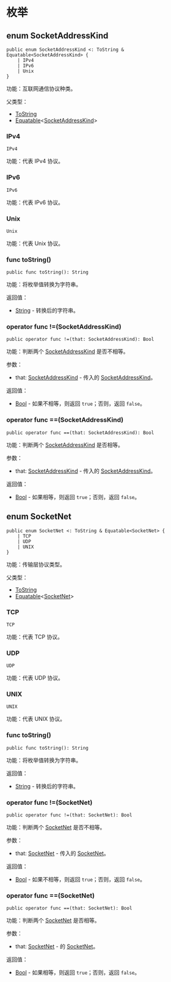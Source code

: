 # 枚举

## enum SocketAddressKind

```cangjie
public enum SocketAddressKind <: ToString & Equatable<SocketAddressKind> {
    | IPv4
    | IPv6
    | Unix
}
```

功能：互联网通信协议种类。

父类型：

- [ToString](../../core/core_package_api/core_package_interfaces.md#interface-tostring)
- [Equatable](../../core/core_package_api/core_package_interfaces.md#interface-equatablet)\<[SocketAddressKind](#enum-socketaddresskind)>

### IPv4

```cangjie
IPv4
```

功能：代表 IPv4 协议。

### IPv6

```cangjie
IPv6
```

功能：代表 IPv6 协议。

### Unix

```cangjie
Unix
```

功能：代表 Unix 协议。

### func toString()

```cangjie
public func toString(): String
```

功能：将枚举值转换为字符串。

返回值：

- [String](../../core/core_package_api/core_package_structs.md#struct-string) - 转换后的字符串。

### operator func !=(SocketAddressKind)

```cangjie
public operator func !=(that: SocketAddressKind): Bool
```

功能：判断两个 [SocketAddressKind](socket_package_enums.md#enum-socketaddresskind) 是否不相等。

参数：

- that: [SocketAddressKind](socket_package_enums.md#enum-socketaddresskind) - 传入的 [SocketAddressKind](socket_package_enums.md#enum-socketaddresskind)。

返回值：

- [Bool](../../core/core_package_api/core_package_intrinsics.md#bool) - 如果不相等，则返回 `true`；否则，返回 `false`。

### operator func ==(SocketAddressKind)

```cangjie
public operator func ==(that: SocketAddressKind): Bool
```

功能：判断两个 [SocketAddressKind](socket_package_enums.md#enum-socketaddresskind) 是否相等。

参数：

- that: [SocketAddressKind](socket_package_enums.md#enum-socketaddresskind) - 传入的 [SocketAddressKind](socket_package_enums.md#enum-socketaddresskind)。

返回值：

- [Bool](../../core/core_package_api/core_package_intrinsics.md#bool) - 如果相等，则返回 `true`；否则，返回 `false`。

## enum SocketNet

```cangjie
public enum SocketNet <: ToString & Equatable<SocketNet> {
    | TCP
    | UDP
    | UNIX
}
```

功能：传输层协议类型。

父类型：

- [ToString](../../core/core_package_api/core_package_interfaces.md#interface-tostring)
- [Equatable](../../core/core_package_api/core_package_interfaces.md#interface-equatablet)\<[SocketNet](#enum-socketnet)>

### TCP

```cangjie
TCP
```

功能：代表 TCP 协议。

### UDP

```cangjie
UDP
```

功能：代表 UDP 协议。

### UNIX

```cangjie
UNIX
```

功能：代表 UNIX 协议。

### func toString()

```cangjie
public func toString(): String
```

功能：将枚举值转换为字符串。

返回值：

- [String](../../core/core_package_api/core_package_structs.md#struct-string) - 转换后的字符串。

### operator func !=(SocketNet)

```cangjie
public operator func !=(that: SocketNet): Bool
```

功能：判断两个 [SocketNet](socket_package_enums.md#enum-socketnet) 是否不相等。

参数：

- that: [SocketNet](socket_package_enums.md#enum-socketnet) - 传入的 [SocketNet](socket_package_enums.md#enum-socketnet)。

返回值：

- [Bool](../../core/core_package_api/core_package_intrinsics.md#bool) - 如果不相等，则返回 `true`；否则，返回 `false`。

### operator func ==(SocketNet)

```cangjie
public operator func ==(that: SocketNet): Bool
```

功能：判断两个 [SocketNet](socket_package_enums.md#enum-socketnet) 是否相等。

参数：

- that: [SocketNet](socket_package_enums.md#enum-socketnet) - 的 [SocketNet](socket_package_enums.md#enum-socketnet)。

返回值：

- [Bool](../../core/core_package_api/core_package_intrinsics.md#bool) - 如果相等，则返回 `true`；否则，返回 `false`。
